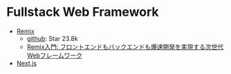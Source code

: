 # Fullstack Web Framework

- [Remix](https://remix.run/)
  - [github](https://github.com/remix-run/remix): Star 23.8k
  - [Remix入門: フロントエンドもバックエンドも爆速開発を実現する次世代Webフレームワーク](https://zenn.dev/mackay/articles/123c29f46d213c)
- [Next.js](https://nextjs.org/)

